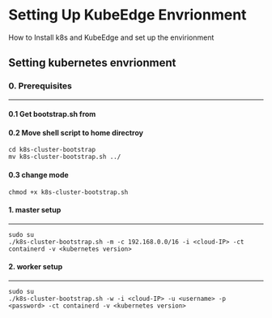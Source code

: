 # Setting Up KubeEdge Envrionment
How to Install k8s and KubeEdge and set up the envirionment

## Setting kubernetes envrionment
### 0. Prerequisites
---
#### 0.1 Get bootstrap.sh from ###
#### 0.2 Move shell script to home directroy
```
cd k8s-cluster-bootstrap
mv k8s-cluster-bootstrap.sh ../
```
#### 0.3 change mode
```
chmod +x k8s-cluster-bootstrap.sh 
```
#### 1. master setup
---------------------------------------
```
sudo su
./k8s-cluster-bootstrap.sh -m -c 192.168.0.0/16 -i <cloud-IP> -ct containerd -v <kubernetes version>
```
#### 2. worker setup
---------------------------------------
```
sudo su
./k8s-cluster-bootstrap.sh -w -i <cloud-IP> -u <username> -p <password> -ct containerd -v <kubernetes version>
```

